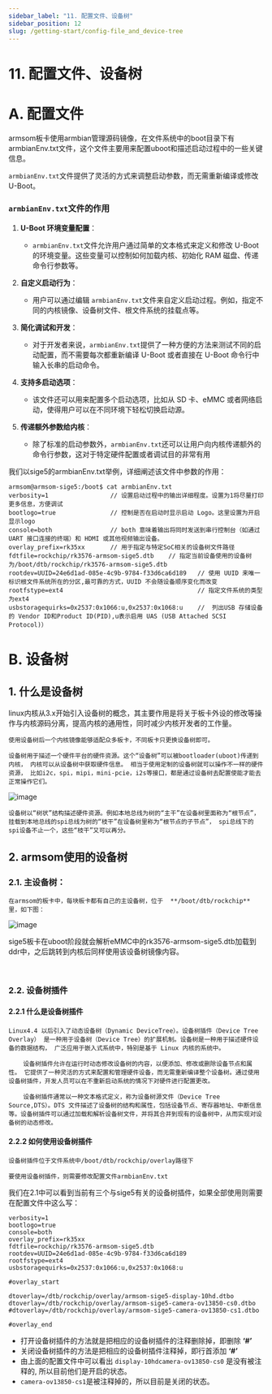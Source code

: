 ```yaml
---
sidebar_label: "11. 配置文件、设备树"
sidebar_position: 12
slug: /getting-start/config-file_and_device-tree
---
```


# 11. 配置文件、设备树

# A. 配置文件

armsom板卡使用armbian管理源码镜像，在文件系统中的boot目录下有armbianEnv.txt文件，这个文件主要用来配置uboot和描述启动过程中的一些关键信息。

​`armbianEnv.txt`​ 文件提供了灵活的方式来调整启动参数，而无需重新编译或修改 U-Boot。

### `armbianEnv.txt`​ 文件的作用

1. **U-Boot 环境变量配置**：

    * ​`armbianEnv.txt`​ 文件允许用户通过简单的文本格式来定义和修改 U-Boot 的环境变量。这些变量可以控制如何加载内核、初始化 RAM 磁盘、传递命令行参数等。
2. **自定义启动行为**：

    * 用户可以通过编辑 `armbianEnv.txt`​ 文件来自定义启动过程。例如，指定不同的内核镜像、设备树文件、根文件系统的挂载点等。
3. **简化调试和开发**：

    * 对于开发者来说，`armbianEnv.txt`​ 提供了一种方便的方法来测试不同的启动配置，而不需要每次都重新编译 U-Boot 或者直接在 U-Boot 命令行中输入长串的启动命令。
4. **支持多启动选项**：

    * 该文件还可以用来配置多个启动选项，比如从 SD 卡、eMMC 或者网络启动，使得用户可以在不同环境下轻松切换启动源。
5. **传递额外参数给内核**：

    * 除了标准的启动参数外，`armbianEnv.txt`​ 还可以让用户向内核传递额外的命令行参数，这对于特定硬件配置或者调试目的非常有用

我们以sige5的armbianEnv.txt举例，详细阐述该文件中参数的作用：

```shell
armsom@armsom-sige5:/boot$ cat armbianEnv.txt
verbosity=1					// 设置启动过程中的输出详细程度。设置为1将尽量打印更多信息，方便调试
bootlogo=true				// 控制是否在启动时显示启动 Logo。这里设置为开启显示logo
console=both				// both 意味着输出将同时发送到串行控制台（如通过 UART 接口连接的终端）和 HDMI 或其他视频输出设备。
overlay_prefix=rk35xx		// 用于指定与特定SoC相关的设备树文件路径
fdtfile=rockchip/rk3576-armsom-sige5.dtb	// 指定当前设备使用的设备树为/boot/dtb/rockchip/rk3576-armsom-sige5.dtb
rootdev=UUID=24e6d1ad-085e-4c9b-9784-f33d6ca6d189	// 使用 UUID 来唯一标识根文件系统所在的分区,最可靠的方式，UUID 不会随设备顺序变化而改变
rootfstype=ext4										// 指定文件系统的类型为ext4
usbstoragequirks=0x2537:0x1066:u,0x2537:0x1068:u	//	列出USB 存储设备的 Vendor ID和Product ID(PID),u表示启用 UAS (USB Attached SCSI Protocol)）
```

# B. 设备树

## 1. 什么是设备树

linux内核从3.x开始引入设备树的概念，其主要作用是将关于板卡外设的修改等操作与内核源码分离，提高内核的通用性，同时减少内核开发者的工作量。

    使用设备树后一个内核镜像能够适配众多板卡，不同板卡只更换设备树即可。

    设备树用于描述一个硬件平台的硬件资源。这个“设备树”可以被bootloader(uboot)传递到内核， 内核可以从设备树中获取硬件信息。 相当于使用定制的设备树就可以操作不一样的硬件资源， 比如i2c，spi，mipi，mini-pcie，i2s等接口，都是通过设备树去配置使能才能去正常操作它们。

​![image](/img/getting-started/image-20241211084630-md8ssvj.png)​

    设备树以“树状”结构描述硬件资源。例如本地总线为树的“主干”在设备树里面称为“根节点”， 挂载到本地总线的spi总线为树的“枝干”在设备树里称为“根节点的子节点”， spi总线下的spi设备不止一个，这些“枝干”又可以再分。

## 2. armsom使用的设备树

### 2.1.  主设备树：

    在armsom的板卡中，每块板卡都有自己的主设备树，位于  **/boot/dtb/rockchip** 里，如下图：

​![image](/img/getting-started/image-20241211085831-p9qyx3r.png)​

sige5板卡在uboot阶段就会解析eMMC中的rk3576-armsom-sige5.dtb加载到ddr中，之后跳转到内核后同样使用该设备树镜像内容。

‍

### 2.2. 设备树插件

#### 2.2.1 什么是设备树插件

    Linux4.4 以后引入了动态设备树（Dynamic DeviceTree）。设备树插件（Device Tree Overlay） 是一种用于设备树（Device Tree）的扩展机制。设备树是一种用于描述硬件设备的数据结构， 广泛应用于嵌入式系统中，特别是基于 Linux 内核的系统中。

        设备树插件允许在运行时动态修改设备树的内容，以便添加、修改或删除设备节点和属性。 它提供了一种灵活的方式来配置和管理硬件设备，而无需重新编译整个设备树。通过使用设备树插件，开发人员可以在不重新启动系统的情况下对硬件进行配置更改。

        设备树插件通常以一种文本格式定义，称为设备树源文件（Device Tree Source,DTS）。DTS 文件描述了设备树的结构和属性，包括设备节点、寄存器地址、中断信息等。设备树插件可以通过加载和解析设备树文件，并将其合并到现有的设备树中，从而实现对设备树的动态修改。

#### 2.2.2 如何使用设备树插件

    设备树插件位于文件系统中/boot/dtb/rockchip/overlay路径下

    要使用设备树插件，则需要修改配置文件armbianEnv.txt

我们在2.1中可以看到当前有三个与sige5有关的设备树插件，如果全部使用则需要在配置文件中这么写：

```shell
verbosity=1
bootlogo=true
console=both
overlay_prefix=rk35xx
fdtfile=rockchip/rk3576-armsom-sige5.dtb
rootdev=UUID=24e6d1ad-085e-4c9b-9784-f33d6ca6d189
rootfstype=ext4
usbstoragequirks=0x2537:0x1066:u,0x2537:0x1068:u

#overlay_start

dtoverlay=/dtb/rockchip/overlay/armsom-sige5-display-10hd.dtbo
dtoverlay=/dtb/rockchip/overlay/armsom-sige5-camera-ov13850-cs0.dtbo
#dtoverlay=/dtb/rockchip/overlay/armsom-sige5-camera-ov13850-cs1.dtbo

#overlay_end
```

* 打开设备树插件的方法就是把相应的设备树插件的注释删除掉，即删除  **‘#’**
* 关闭设备树插件的方法是把相应的设备树插件注释掉，即行首添加  **‘#’**
* 由上面的配置文件中可以看出 `display-10hd`​ `camera-ov13850-cs0`​ 是没有被注释的, 所以目前他们是开启的状态。
* ​`camera-ov13850-cs1`​ 是被注释掉的，所以目前是关闭的状态。
